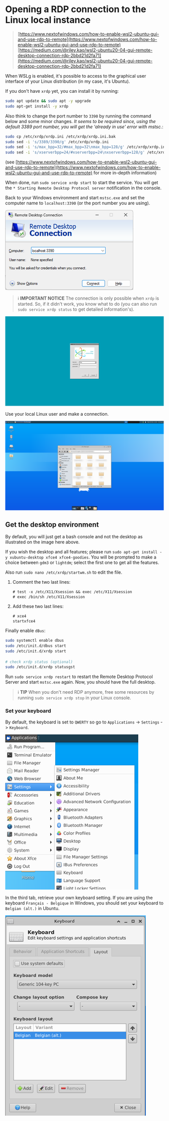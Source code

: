 # Opening a RDP connection to the Linux local instance

> [https://www.nextofwindows.com/how-to-enable-wsl2-ubuntu-gui-and-use-rdp-to-remote](https://www.nextofwindows.com/how-to-enable-wsl2-ubuntu-gui-and-use-rdp-to-remote)
> [https://medium.com/@riley.kao/wsl2-ubuntu20-04-gui-remote-desktop-connection-rdp-2bbd21d2fa71](https://medium.com/@riley.kao/wsl2-ubuntu20-04-gui-remote-desktop-connection-rdp-2bbd21d2fa71)

When WSLg is enabled, it's possible to access to the graphical user interface of your Linux distribution (in my case, it's Ubuntu).

If you don't have `xrdp` yet, you can install it by running:

```bash
sudo apt update && sudo apt -y upgrade
sudo apt-get install -y xrdp
```

Also think to change the port number to `3390` by running the command below and some minor changes. *It seems to be required since, using the default 3389 port number, you will get the 'already in use' error with mstsc.*:

```bash
sudo cp /etc/xrdp/xrdp.ini /etc/xrdp/xrdp.ini.bak
sudo sed -i 's/3389/3390/g' /etc/xrdp/xrdp.ini
sudo sed -i 's/max_bpp=32/#max_bpp=32\nmax_bpp=128/g' /etc/xrdp/xrdp.ini
sudo sed -i 's/xserverbpp=24/#xserverbpp=24\nxserverbpp=128/g' /etc/xrdp/xrdp.ini
```

(see [https://www.nextofwindows.com/how-to-enable-wsl2-ubuntu-gui-and-use-rdp-to-remote](https://www.nextofwindows.com/how-to-enable-wsl2-ubuntu-gui-and-use-rdp-to-remote) for more in-depth information)

When done, run `sudo service xrdp start` to start the service. You will get the `* Starting Remote Desktop Protocol server` notification in the console.

Back to your Windows environment and start `mstsc.exe` and set the computer name to `localhost:3390` (or the port number you are using).

![Start the RDP connection](./images/rdp_localhost.png)

> ℹ️ **IMPORTANT NOTICE**
> The connection is only possible when `xrdp` is started. So, if it didn't work, you know what to do (you can also run `sudo service xrdp status` to get detailed information's).

![Authentication screen](./images/authentication.png)

Use your local Linux user and make a connection.

![Desktop screen](./images/desktop.png)

## Get the desktop environment

By default, you will just get a bash console and not the desktop as illustrated on the image here above. 

If you wish the desktop and all features; please run `sudo apt-get install -y xubuntu-desktop xfce4 xfce4-goodies`. You will be prompted to make a choice between `gdm3` or `lightdm`; select the first one to get all the features.

Also run `sudo nano /etc/xrdp/startwm.sh` to edit the file.

1. Comment the two last lines:

    ```text
    # test -x /etc/X11/Xsession && exec /etc/X11/Xsession
    # exec /bin/sh /etc/X11/Xsession
    ```

2. Add these two last lines:

    ```text
    # xce4
    startxfce4
    ```

Finally enable `dBus`:

```bash
sudo systemctl enable dbus
sudo /etc/init.d/dbus start
sudo /etc/init.d/xrdp start

# check xrdp status (optional)
sudo /etc/init.d/xrdp statusgst
```

Run `sudo service xrdp restart` to restart the Remote Desktop Protocol Server and start `mstsc.exe` again. Now, you should have the full desktop.

> ℹ️ **TIP**
> When you don't need RDP anymore, free some resources by running `sudo service xrdp stop` in your Linux console.

### Set your keyboard

By default, the keyboard is set to `QWERTY` so go to `Applications` -> `Settings` -> `Keyboard`.

![Set your keyboard](./images/settings_keyboard.png)

In the third tab, retrieve your own keyboard setting. If you are using the keyboard `Français - Belgique` in Windows, you should set your keyboard to `Belgian (alt.)` in Ubuntu.

![Set your keyboard to Belgian](./images/settings_keyboard_belgian.png)

